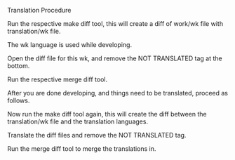 Translation Procedure

Run the respective make diff tool, this will create a diff of work/wk file with translation/wk file.

The wk language is used while developing.

Open the diff file for this wk, and remove the NOT TRANSLATED tag at the bottom.

Run the respective merge diff tool.

After you are done developing, and things need to be translated, proceed as follows.

Now run the make diff tool again, this will create the diff between the translation/wk file and the translation languages.

Translate the diff files and remove the NOT TRANSLATED tag.

Run the merge diff tool to merge the translations in.